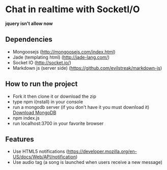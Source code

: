Chat in realtime with SocketI/O
=============

**jquery isn't allow now**

## Dependencies 

* Mongoosejs (http://mongoosejs.com/index.html)
* Jade (templating html) (http://jade-lang.com/)
* Socket IO  (http://socket.io/)
* Markdown js (server side) (https://github.com/evilstreak/markdown-js)

## How to run the project

* Fork it then clone it or download the zip
* type npm i(nstall) in your console
* run a mongodb server (if you don't have it you must download it) [Download MongoDB](http://www.mongodb.org/downloads)
* npm index.js
* run localhost:3700 in your favorite browser

## Features

* Use HTML5 notifications (https://developer.mozilla.org/en-US/docs/Web/API/notification)
* Use audio tag (a song is launched when users receive a new message)



